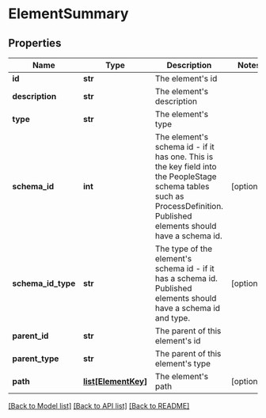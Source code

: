 # ElementSummary

## Properties
Name | Type | Description | Notes
------------ | ------------- | ------------- | -------------
**id** | **str** | The element&#39;s id | 
**description** | **str** | The element&#39;s description | 
**type** | **str** | The element&#39;s type | 
**schema_id** | **int** | The element&#39;s schema id - if it has one.  This is the key field into the PeopleStage schema tables such as ProcessDefinition.  Published elements should have a schema id. | [optional] 
**schema_id_type** | **str** | The type of the element&#39;s schema id - if it has a schema id.  Published elements should have a schema id and type. | [optional] 
**parent_id** | **str** | The parent of this element&#39;s id | 
**parent_type** | **str** | The parent of this element&#39;s type | 
**path** | [**list[ElementKey]**](ElementKey.md) | The element&#39;s path | [optional] 

[[Back to Model list]](../README.md#documentation-for-models) [[Back to API list]](../README.md#documentation-for-api-endpoints) [[Back to README]](../README.md)


